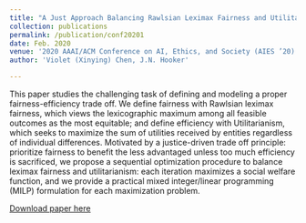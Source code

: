 ```yaml
---
title: "A Just Approach Balancing Rawlsian Leximax Fairness and Utilitarianism"
collection: publications
permalink: /publication/conf20201
date: Feb. 2020
venue: '2020 AAAI/ACM Conference on AI, Ethics, and Society (AIES ’20)'
author: 'Violet (Xinying) Chen, J.N. Hooker'

---
```

<!--paperurl: 'http://academicpages.github.io/files/A just approach balancing maximin fairness and utilitarianism.pdf'-->

This paper studies the challenging task of defining and modeling a proper fairness-efficiency trade off. We define fairness with Rawlsian leximax fairness, which views the lexicographic maximum among all feasible outcomes as the most equitable; and define efficiency with Utilitarianism, which seeks to maximize the sum of utilities received by entities regardless of individual differences. Motivated by a justice-driven trade off principle: prioritize fairness to benefit the less advantaged unless too much efficiency is sacrificed, we propose a sequential optimization procedure to balance leximax fairness and utilitarianism: each iteration maximizes a social welfare function, and we provide
a practical mixed integer/linear programming (MILP) formulation for each maximization problem. 

[Download paper here](http://academicpages.github.io/files/CEU-AIES.pdf)

<!--Recommended citation: Your Name, You. (2009). "Paper Title Number 1." <i>Journal 1</i>. 1(1).-->

